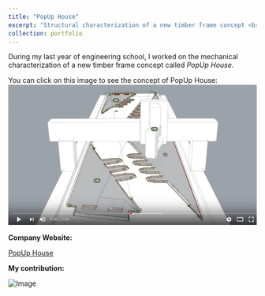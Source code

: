 ```yaml
---
title: "PopUp House"
excerpt: "Structural characterization of a new timber frame concept <br/><img src='/images/popup01.jpg'>"
collection: portfolio
---
```

During my last year of engineering school, I worked on the mechanical characterization of a new timber frame concept called *PopUp House*. 

You can click on this image to see the concept of PopUp House:
[![ImageVideo](/images/Imagevideoyoutube.png)](https://vimeo.com/81180775)

**Company Website:**

[PopUp House](https://www.popup-house.com)

**My contribution:**

![Image](/images/popup02.jpg)

